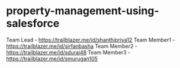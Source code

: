 # property-management-using-salesforce
Team Lead - https://trailblazer.me/id/shanthipriya12
Team Member1 - https://trailblazer.me/id/sirfanbasha 
Team Member2 - https://trailblazer.me/id/sdurai48
Team Member3 - https://trailblazer.me/id/smurugan105
